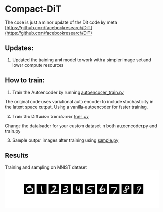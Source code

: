 # Compact-DiT

The code is just a minor update of the Dit code by meta [https://github.com/facebookresearch/DiT](https://github.com/facebookresearch/DiT)

## Updates:
1.  Updated the training and model to work with a simpler image set and lower compute resources


## How to train:
1. Train the Autoencoder by running [autoencoder_train.py](https://github.com/saksham18kukreja/Compact-DiT/blob/main/autoencoder_train.py)

The original code uses variational auto encoder to include stochasticity in the latent space output, Using a vanilla-autoencoder for faster training.

2. Train the Diffusion transfomer [train.py](https://github.com/saksham18kukreja/Compact-DiT/blob/main/train.py)

Change the dataloader for your custom dataset in both autoencoder.py and train.py

3. Sample output images after training using [sample.py](https://github.com/saksham18kukreja/Compact-DiT/blob/main/sample.py)

## Results 
Training and sampling on MNIST dataset
![Image Description](results/Figure_2.png)
